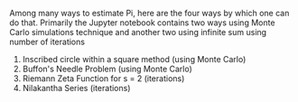 Among many ways to estimate Pi, here are the four ways by which one can do that.
Primarily the Jupyter notebook contains two ways using Monte Carlo simulations technique and another two using infinite sum using number of iterations 
1. Inscribed circle within a square method (using Monte Carlo)
2. Buffon's Needle Problem (using Monte Carlo)
3. Riemann Zeta Function for s = 2 (iterations)
4. Nilakantha Series (iterations)
